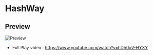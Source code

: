 # HashWay


## Preview  
![Preview](HashWayVR.gif)
* Full Play video : https://www.youtube.com/watch?v=hDh0xV-HYXY  
